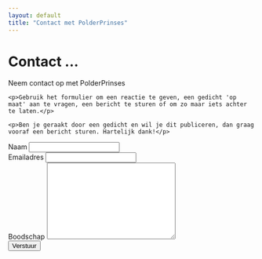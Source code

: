 ```yaml
---
layout: default
title: "Contact met PolderPrinses"
---
```


<div id="contact">
  <h1 class="pageTitle">Contact ...</h1>
  <div class="contactContent">
    <p class="intro">Neem contact op met PolderPrinses</p>

    <p>Gebruik het formulier om een reactie te geven, een gedicht 'op maat' aan te vragen, een bericht te sturen of om zo maar iets achter te laten.</p>

    <p>Ben je geraakt door een gedicht en wil je dit publiceren, dan graag vooraf een bericht sturen. Hartelijk dank!</p>
  </div>
  
  <form action="http://formspree.io/info@polderprinses.nl" method="POST">
    <label for="name">Naam</label>    
    <input type="text" id="name" name="name" class="full-width"><br>
    <label for="email">Emailadres</label>
    <input type="email" id="email" name="_replyto" class="full-width"><br>
    <label for="message">Boodschap</label>
    <textarea name="message" id="message" cols="30" rows="10" class="full-width"></textarea><br>
    <input type="submit" value="Verstuur" class="button">
  </form>
</div>
